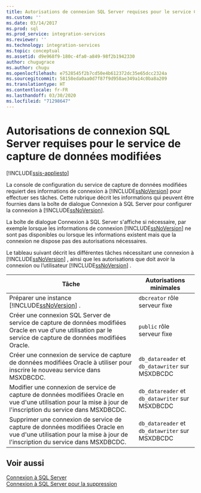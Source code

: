 ```yaml
---
title: Autorisations de connexion SQL Server requises pour le service CDC | Microsoft Docs
ms.custom: ''
ms.date: 03/14/2017
ms.prod: sql
ms.prod_service: integration-services
ms.reviewer: ''
ms.technology: integration-services
ms.topic: conceptual
ms.assetid: d9e968f9-180c-4fa0-a849-98f2b1942330
author: chugugrace
ms.author: chugu
ms.openlocfilehash: e7528545f2b7cd50e4b612372dc35e65dcc2324a
ms.sourcegitcommit: 58158eda0aa0d7f87f9d958ae349a14c0ba8a209
ms.translationtype: HT
ms.contentlocale: fr-FR
ms.lasthandoff: 03/30/2020
ms.locfileid: "71298647"
---
```

# <a name="sql-server-connection-required-permissions-for-the-cdc-service"></a>Autorisations de connexion SQL Server requises pour le service de capture de données modifiées

[!INCLUDE[ssis-appliesto](../../includes/ssis-appliesto-ssvrpluslinux-asdb-asdw-xxx.md)]


  La console de configuration du service de capture de données modifiées requiert des informations de connexion à [!INCLUDE[ssNoVersion](../../includes/ssnoversion-md.md)] pour effectuer ses tâches. Cette rubrique décrit les informations qui peuvent être fournies dans la boîte de dialogue Connexion à SQL Server pour configurer la connexion à [!INCLUDE[ssNoVersion](../../includes/ssnoversion-md.md)].  
  
 La boîte de dialogue Connexion à SQL Server s'affiche si nécessaire, par exemple lorsque les informations de connexion [!INCLUDE[ssNoVersion](../../includes/ssnoversion-md.md)] ne sont pas disponibles ou lorsque les informations existent mais que la connexion ne dispose pas des autorisations nécessaires.  
  
 Le tableau suivant décrit les différentes tâches nécessitant une connexion à [!INCLUDE[ssNoVersion](../../includes/ssnoversion-md.md)] , ainsi que les autorisations que doit avoir la connexion ou l’utilisateur [!INCLUDE[ssNoVersion](../../includes/ssnoversion-md.md)] .  
  
|Tâche|Autorisations minimales|  
|----------|-------------------------|  
|Préparer une instance [!INCLUDE[ssNoVersion](../../includes/ssnoversion-md.md)] .|`dbcreator` rôle serveur fixe|  
|Créer une connexion SQL Server de service de capture de données modifiées Oracle en vue d'une utilisation par le service de capture de données modifiées Oracle.|`public` rôle serveur fixe|  
|Créer une connexion de service de capture de données modifiées Oracle à utiliser pour inscrire le nouveau service dans MSXDBCDC.|`db_datareader` et `db_datawriter` sur MSXDBCDC|  
|Modifier une connexion de service de capture de données modifiées Oracle en vue d'une utilisation pour la mise à jour de l'inscription du service dans MSXDBCDC.|`db_datareader` et `db_datawriter` sur MSXDBCDC|  
|Supprimer une connexion de service de capture de données modifiées Oracle en vue d'une utilisation pour la mise à jour de l'inscription du service dans MSXDBCDC.|`db_datareader` et `db_datawriter` sur MSXDBCDC|  
  
## <a name="see-also"></a>Voir aussi  
 [Connexion à SQL Server](../../integration-services/change-data-capture/connection-to-sql-server.md)   
 [Connexion à SQL Server pour la suppression](../../integration-services/change-data-capture/connection-to-sql-server-for-delete.md)  
  
  
